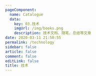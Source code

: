 ```yaml
---
pageComponent: 
  name: Catalogue
  data: 
    key: 03.技术
    imgUrl: /img/books.png
    description: 技术文档、随笔、总结等文章
date: 2020-03-11 21:50:55
permalink: /technology
sidebar: false
article: false
comment: false
editLink: false
title: 技术
---
```

